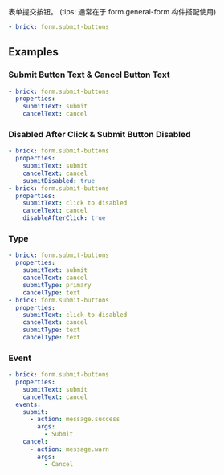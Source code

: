 表单提交按钮。
(tips: 通常在于 form.general-form 构件搭配使用)

```yaml preview
- brick: form.submit-buttons
```

## Examples

### Submit Button Text & Cancel Button Text

```yaml preview
- brick: form.submit-buttons
  properties:
    submitText: submit
    cancelText: cancel
```

### Disabled After Click & Submit Button Disabled

```yaml preview
- brick: form.submit-buttons
  properties:
    submitText: submit
    cancelText: cancel
    submitDisabled: true
- brick: form.submit-buttons
  properties:
    submitText: click to disabled
    cancelText: cancel
    disableAfterClick: true
```

### Type

```yaml preview
- brick: form.submit-buttons
  properties:
    submitText: submit
    cancelText: cancel
    submitType: primary
    cancelType: text
- brick: form.submit-buttons
  properties:
    submitText: click to disabled
    cancelText: cancel
    submitType: text
    cancelType: text
```

### Event

```yaml preview
- brick: form.submit-buttons
  properties:
    submitText: submit
    cancelText: cancel
  events:
    submit:
      - action: message.success
        args:
          - Submit
    cancel:
      - action: message.warn
        args:
          - Cancel
```
